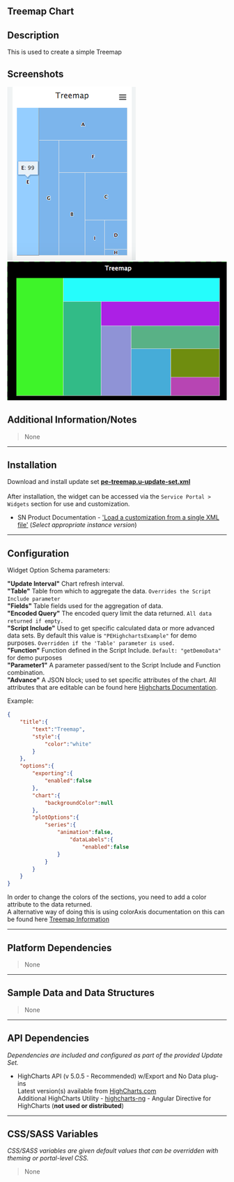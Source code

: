 ## Treemap Chart

## Description

This is used to create a simple Treemap

## Screenshots
![](../../images/pe-treemap-chart.png)
![alt text](../../images/pe-treemap-chart-modified.png "Modified Version Using Advanced")

## Additional Information/Notes 
> None
---
## Installation
Download and install update set **[pe-treemap.u-update-set.xml](pe-treemap.u-update-set.xml)** <br/><br/>
After installation, the widget can be accessed via the `Service Portal > Widgets` section for use and customization.<br/>
* SN Product Documentation - ['Load a customization from a single XML file'](https://docs.servicenow.com/search?q=Load+a+customization+from+a+single+XML+file)   (<i>Select appropriate instance version</i>)

---
## Configuration
Widget Option Schema parameters:

**"Update Interval"** Chart refresh interval.<br/>
**"Table"** Table from which to aggregate the data. `Overrides the Script Include parameter`<br/>
**"Fields"** Table fields used for the aggregation of data.<br/>
**"Encoded Query"** The encoded query limit the data returned.  `All data returned if empty.`<br/>
**"Script Include"** Used to get specific calculated data or more advanced data sets. By default this value is `"PEHighchartsExample"` for demo purposes. `Overridden if the 'Table' parameter is used.`<br/>
**"Function"** Function defined in the Script Include. `Default: "getDemoData"` for demo purposes<br/>
**"Parameter1"** A parameter passed/sent to the Script Include and Function combination.<br/>
**"Advance"** A JSON block; used to set specific attributes of the chart. All attributes that are editable can be found here [Highcharts Documentation](http://api.highcharts.com/highcharts). <br/>

Example:
```json
{
    "title":{
        "text":"Treemap",
        "style":{
            "color":"white"
        }
    },
    "options":{
        "exporting":{
            "enabled":false
        },
        "chart":{
			"backgroundColor":null
        },
		"plotOptions":{
			"series":{
				"animation":false,
					"dataLabels":{
		       			"enabled":false
				}
			}
		}
    }
}
```

In order to change the colors of the sections, you need to add a color attribute to the data returned.<br/>
A alternative way of doing this is using colorAxis documentation on this can be found here [Treemap Information](http://www.highcharts.com/docs/chart-and-series-types/treemap)

---
## Platform Dependencies
> None
---
## Sample Data and Data Structures
> None
---
## API Dependencies
<i>Dependencies are included and configured as part of the provided Update Set.</i>

* HighCharts API (v 5.0.5 - Recommended)  w/Export and No Data plug-ins
  <br/>Latest version(s) available from [HighCharts.com](http://http://www.highcharts.com/products/highcharts/)
  <br/>Additional HighCharts Utility - [highcharts-ng](https://github.com/pablojim/highcharts-ng) - Angular Directive for HighCharts (__not used or distributed__)

---
## CSS/SASS Variables
_CSS/SASS variables are given default values that can be overridden with theming or portal-level CSS._
> None
